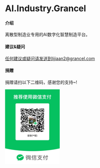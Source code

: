 # AI.Industry.Grancel

#### 介绍
离散型制造业专用的AI数字化智慧制造平台。

#### 建议&疑问
任何建议或疑问请发送到lijiaan2@grancel.com

#### 捐赠
捐赠请扫以下二维码，感谢您的支持~!

<img src="https://github.com/KalianLi/grancel/blob/main/2bb9742f_9137086.jpeg" width="180px">
